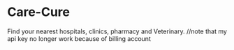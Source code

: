 # Care-Cure
Find your nearest hospitals, clinics, pharmacy and Veterinary.
//note that my api key no longer work because of billing account
